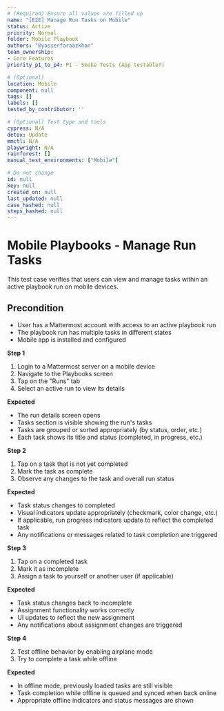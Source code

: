 ```yaml
---
# (Required) Ensure all values are filled up
name: "[E2E] Manage Run Tasks on Mobile"
status: Active
priority: Normal
folder: Mobile Playbook
authors: "@yasserfaraazkhan"
team_ownership:
- Core Features
priority_p1_to_p4: P1 - Smoke Tests (App testable?)

# (Optional)
location: Mobile
component: null
tags: []
labels: []
tested_by_contributor: ''

# (Optional) Test type and tools
cypress: N/A
detox: Update
mmctl: N/A
playwright: N/A
rainforest: []
manual_test_environments: ["Mobile"]

# Do not change
id: null
key: null
created_on: null
last_updated: null
case_hashed: null
steps_hashed: null
---
```


# Mobile Playbooks - Manage Run Tasks

This test case verifies that users can view and manage tasks within an active playbook run on mobile devices.

## Precondition

- User has a Mattermost account with access to an active playbook run
- The playbook run has multiple tasks in different states
- Mobile app is installed and configured

**Step 1**

1. Login to a Mattermost server on a mobile device
2. Navigate to the Playbooks screen
3. Tap on the "Runs" tab
4. Select an active run to view its details

**Expected**

- The run details screen opens
- Tasks section is visible showing the run's tasks
- Tasks are grouped or sorted appropriately (by status, order, etc.)
- Each task shows its title and status (completed, in progress, etc.)

**Step 2**

1. Tap on a task that is not yet completed
2. Mark the task as complete
3. Observe any changes to the task and overall run status

**Expected**

- Task status changes to completed
- Visual indicators update appropriately (checkmark, color change, etc.)
- If applicable, run progress indicators update to reflect the completed task
- Any notifications or messages related to task completion are triggered

**Step 3**

1. Tap on a completed task
2. Mark it as incomplete
3. Assign a task to yourself or another user (if applicable)

**Expected**

- Task status changes back to incomplete
- Assignment functionality works correctly
- UI updates to reflect the new assignment
- Any notifications about assignment changes are triggered

**Step 4**

2. Test offline behavior by enabling airplane mode
3. Try to complete a task while offline

**Expected**

- In offline mode, previously loaded tasks are still visible
- Task completion while offline is queued and synced when back online
- Appropriate offline indicators and status messages are shown

